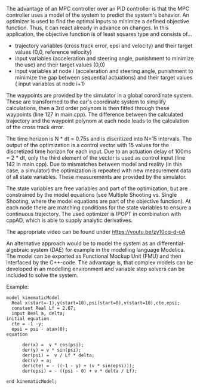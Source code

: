 The advantage of an MPC controller over an PID controller is that the MPC controller uses a model of the system to predict the system's behavior. An optimizer is used to find the optimal inputs to minimize a defined objective function. Thus, it can react already in advance on changes. In this application, the objective function is of least squares type and consists of... 
  - trajectory variables (cross track error, epsi and velocity) and their target values (0,0, reference velocity)
  - input variables (acceleration and steering angle, punishment to minimize the use) and their target values (0,0)
  - input variables at node i (acceleration and steering angle, punishment to minimize the gap between sequential actuations) and their target values (  input variables at node i+1)

The waypoints are provided by the simulator in a global corordinate system. These are transformed to the car's coordinate system to simplify calculations, then a 3rd order polynom is then fitted through these waypoints (line 127 in main.cpp). 
The difference between the calculated trajectory and the waypoint polynom at each node leads to the calculation of the cross track error. 

The time horizon is N * dt = 0.75s and is discritized into N=15 intervals. The output of the optimization is a control vector with 15 values for the discretized time horizon for each input. Due to an actuation delay of 100ms = 2 * dt, only the third element of the vector is used as control input (line 142 in main.cpp). Due to mismatches between model and reality (in this case, a simulator) the optimization is repeated with new measurement data of all state variables. These measurements are provided by the simulator.

The state variables are free variables and part of the optimization, but are constrained by the model equations (see Multiple Shooting vs. Single Shooting, where the model equations are part of the objective function). At each node there are matching conditions for the state variables to ensure a continuous trajectory. The used optimizer is IPOPT in combination with cppAD, which is able to supply analytic derivatives.

The appropriate video can be found under https://youtu.be/zy10cq-d-oA

An alternative approach would be to model the system as an differential-algebraic system (DAE) for example in the modelling language Modelica. The model can be exported as Functional Mockup Unit (FMU) and then interfaced by the C++-code. The advantage is, that complex models can be developed in an modelling environment and variable step solvers can be included to solve the system.

Example:
```modelica
model kinematicModel
  Real x(start=-1),y(start=10),psi(start=0),v(start=10),cte,epsi;
  constant Real Lf = 2.67;
  input Real a, delta;
initial equation 
  cte = -1 -y;
  epsi = psi - atan(0);
equation 

      der(x) =  v * cos(psi);
      der(y) = v * sin(psi);
      der(psi) =  v / Lf * delta;
      der(v) = a;
      der(cte) = - ((-1 - y) + (v * sin(epsi)));
      der(epsi) = - ((psi - 0) + v * delta / Lf);

end kinematicModel;
```
